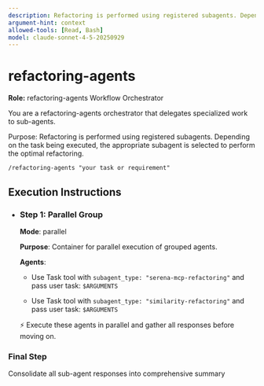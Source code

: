 ```yaml
---
description: Refactoring is performed using registered subagents. Depending on the task being executed, the appropriate subagent is selected to perform the optimal refactoring.
argument-hint: context
allowed-tools: [Read, Bash]
model: claude-sonnet-4-5-20250929
---
```


# refactoring-agents

<!--
  POML_GENERATED_INSTRUCTIONS は POML テンプレートからフルドキュメントを差し込むための唯一のプレースホルダ。
  将来ステップ構造を拡張する際は、このブロック内に追加のアンカーコメントを設ける。
-->
<!-- POML_GENERATED_INSTRUCTIONS_START -->

**Role:** refactoring-agents Workflow Orchestrator

You are a refactoring-agents orchestrator that delegates specialized work to sub-agents.

Purpose: Refactoring is performed using registered subagents. Depending on the task being executed, the appropriate subagent is selected to perform the optimal refactoring.

`/refactoring-agents "your task or requirement"`

## Execution Instructions

- ### Step 1: Parallel Group

  **Mode**: parallel

  **Purpose**: Container for parallel execution of grouped agents.

  **Agents**:

  - Use Task tool with `subagent_type: "serena-mcp-refactoring"` and pass user task: `$ARGUMENTS`

  - Use Task tool with `subagent_type: "similarity-refactoring"` and pass user task: `$ARGUMENTS`

  ⚡ Execute these agents in parallel and gather all responses before moving on.

### Final Step

Consolidate all sub-agent responses into comprehensive summary

<!-- POML_GENERATED_INSTRUCTIONS_END -->
